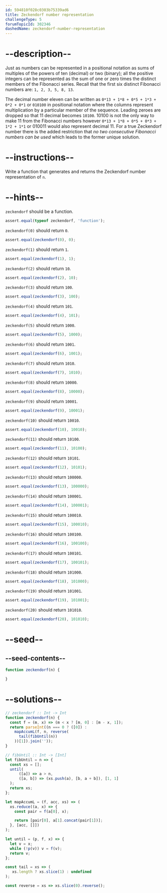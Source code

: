 ```yaml
---
id: 594810f028c0303b75339ad6
title: Zeckendorf number representation
challengeType: 5
forumTopicId: 302346
dashedName: zeckendorf-number-representation
---
```


# --description--

Just as numbers can be represented in a positional notation as sums of multiples of the powers of ten (decimal) or two (binary); all the positive integers can be represented as the sum of one or zero times the distinct members of the Fibonacci series. Recall that the first six distinct Fibonacci numbers are: `1, 2, 3, 5, 8, 13`.

The decimal number eleven can be written as `0*13 + 1*8 + 0*5 + 1*3 + 0*2 + 0*1` or `010100` in positional notation where the columns represent multiplication by a particular member of the sequence. Leading zeroes are dropped so that 11 decimal becomes `10100`. 10100 is not the only way to make 11 from the Fibonacci numbers however `0*13 + 1*8 + 0*5 + 0*3 + 1*2 + 1*1` or 010011 would also represent decimal 11. For a true Zeckendorf number there is the added restriction that *no two consecutive Fibonacci numbers can be used* which leads to the former unique solution.

# --instructions--

Write a function that generates and returns the Zeckendorf number representation of `n`.

# --hints--

`zeckendorf` should be a function.

```js
assert.equal(typeof zeckendorf, 'function');
```

`zeckendorf(0)` should return `0`.

```js
assert.equal(zeckendorf(0), 0);

```

`zeckendorf(1)` should return `1`.

```js
assert.equal(zeckendorf(1), 1);
```

`zeckendorf(2)` should return `10`.

```js
assert.equal(zeckendorf(2), 10);
```

`zeckendorf(3)` should return `100`.

```js
assert.equal(zeckendorf(3), 100);
```

`zeckendorf(4)` should return `101`.

```js
assert.equal(zeckendorf(4), 101);
```

`zeckendorf(5)` should return `1000`.

```js
assert.equal(zeckendorf(5), 1000);
```

`zeckendorf(6)` should return `1001`.

```js
assert.equal(zeckendorf(6), 1001);
```

`zeckendorf(7)` should return `1010`.

```js
assert.equal(zeckendorf(7), 1010);
```

`zeckendorf(8)` should return `10000`.

```js
assert.equal(zeckendorf(8), 10000);
```

`zeckendorf(9)` should return `10001`.

```js
assert.equal(zeckendorf(9), 10001);
```

`zeckendorf(10)` should return `10010`.

```js
assert.equal(zeckendorf(10), 10010);
```

`zeckendorf(11)` should return `10100`.

```js
assert.equal(zeckendorf(11), 10100);
```

`zeckendorf(12)` should return `10101`.

```js
assert.equal(zeckendorf(12), 10101);
```

`zeckendorf(13)` should return `100000`.

```js
assert.equal(zeckendorf(13), 100000);
```

`zeckendorf(14)` should return `100001`.

```js
assert.equal(zeckendorf(14), 100001);
```

`zeckendorf(15)` should return `100010`.

```js
assert.equal(zeckendorf(15), 100010);
```

`zeckendorf(16)` should return `100100`.

```js
assert.equal(zeckendorf(16), 100100);
```

`zeckendorf(17)` should return `100101`.

```js
assert.equal(zeckendorf(17), 100101);
```

`zeckendorf(18)` should return `101000`.

```js
assert.equal(zeckendorf(18), 101000);
```

`zeckendorf(19)` should return `101001`.

```js
assert.equal(zeckendorf(19), 101001);
```

`zeckendorf(20)` should return `101010`.

```js
assert.equal(zeckendorf(20), 101010);
```

# --seed--

## --seed-contents--

```js
function zeckendorf(n) {

}
```

# --solutions--

```js
// zeckendorf :: Int -> Int
function zeckendorf(n) {
  const f = (m, x) => (m < x ? [m, 0] : [m - x, 1]);
  return parseInt((n === 0 ? ([0]) :
    mapAccumL(f, n, reverse(
      tail(fibUntil(n))
    ))[1]).join(''));
}

// fibUntil :: Int -> [Int]
let fibUntil = n => {
  const xs = [];
  until(
      ([a]) => a > n,
      ([a, b]) => (xs.push(a), [b, a + b]), [1, 1]
  );
  return xs;
};

let mapAccumL = (f, acc, xs) => (
  xs.reduce((a, x) => {
    const pair = f(a[0], x);

    return [pair[0], a[1].concat(pair[1])];
  }, [acc, []])
);

let until = (p, f, x) => {
  let v = x;
  while (!p(v)) v = f(v);
  return v;
};

const tail = xs => (
   xs.length ? xs.slice(1) : undefined
);

const reverse = xs => xs.slice(0).reverse();
```
